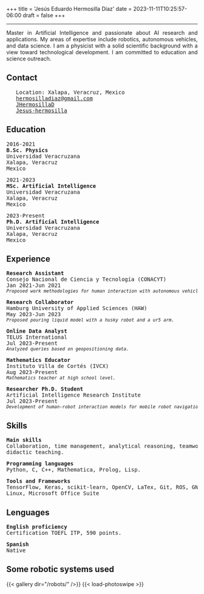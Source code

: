 +++
title = 'Jesús Eduardo Hermosilla Díaz' 
date = 2023-11-11T10:25:57-06:00
draft = false
+++

<html lang="en">
<head>
  <meta charset="UTF-8">
  <meta http-equiv="X-UA-Compatible" content="ie=edge">
  <script src="https://d3js.org/d3.v6.min.js"></script>
  <script src="https://code.iconify.design/iconify-icon/1.0.7/iconify-icon.min.js"></script>  
  <script src="https://code.jquery.com/jquery-1.12.4.min.js" integrity="sha256-ZosEbRLbNQzLpnKIkEdrPv7lOy9C27hHQ+Xp8a4MxAQ=" crossorigin="anonymous"></script>
  <script src="/js/load-photoswipe.js"></script>
  <script src="https://cdnjs.cloudflare.com/ajax/libs/photoswipe/4.1.1/photoswipe.min.js" integrity="sha256-UplRCs9v4KXVJvVY+p+RSo5Q4ilAUXh7kpjyIP5odyc=" crossorigin="anonymous"></script>
  <script src="https://cdnjs.cloudflare.com/ajax/libs/photoswipe/4.1.1/photoswipe-ui-default.min.js" integrity="sha256-PWHOlUzc96pMc8ThwRIXPn8yH4NOLu42RQ0b9SpnpFk=" crossorigin="anonymous"></script>
</head>

<style>
</style>

<body>
<hr>
<p align="justify">
Master in Artificial Intelligence and passionate about AI research and applications. My areas of expertise include robotics, autonomous vehicles, and data science. I am a physicist with a solid scientific background with a view toward technological development. I am committed to education and science outreach.
</p>

## Contact
<pre>
  <iconify-icon icon="line-md:my-location-loop" width="22" height="22"></iconify-icon> Location: Xalapa, Veracruz, Mexico
  <iconify-icon icon="line-md:email-opened-twotone-alt" width="24" height="24"></iconify-icon> <a href="mailto:hermosilladiaz@gmail.com">hermosilladiaz@gmail.com</a>
  <iconify-icon icon="line-md:github-twotone"></iconify-icon> <a href="https://github.com/JHermosillaD">JHermosillaD</a>
  <iconify-icon icon="line-md:linkedin"></iconify-icon> <a href="https://www.linkedin.com/in/jesus-hermosilla">Jesus-hermosilla</a>
</pre>

## Education

<pre>
2016-2021
<b>B.Sc. Physics</b>
Universidad Veracruzana
Xalapa, Veracruz
Mexico
</pre>

<pre>
2021-2023
<b>MSc. Artificial Intelligence</b>
Universidad Veracruzana
Xalapa, Veracruz
Mexico
</pre>

<pre>
2023-Present
<b>Ph.D. Artificial Intelligence</b>
Universidad Veracruzana
Xalapa, Veracruz
Mexico
</pre>

## Experience

<pre>
<b>Research Assistant</b>
Consejo Nacional de Ciencia y Tecnología (CONACYT)
Jan 2021-Jun 2021
<small><i>Proposed work methodologies for human interaction with autonomous vehicles.</i></small>
</pre>

<pre>
<b>Research Collaborator</b>
Hamburg University of Applied Sciences (HAW)
May 2023-Jun 2023
<small><i>Proposed pouring liquid model with a husky robot and a ur5 arm.</i></small>
</pre>

<pre>
<b>Online Data Analyst</b>
TELUS International
Jul 2023-Present
<small><i>Analyzed queries based on geopositioning data.</i></small>
</pre>

<pre>
<b>Mathematics Educator</b>
Instituto Villa de Cortés (IVCX)
Aug 2023-Present
<small><i>Mathematics teacher at high school level.</i></small>
</pre>

<pre>
<b>Researcher Ph.D. Student</b>
Artificial Intelligence Research Institute
Jul 2023-Present
<small><i>Development of human-robot interaction models for mobile robot navigation.</i></small>
</pre>

## Skills

<pre>
<b>Main skills</b>
Collaboration, time management, analytical reasoning, teamwork,
didactic teaching.
</pre>

<pre>
<b>Programming languages</b>
Python, C, C++, Mathematica, Prolog, Lisp.
</pre>

<pre>
<b>Tools and Frameworks</b>
TensorFlow, Keras, scikit-learn, OpenCV, LaTex, Git, ROS, GNU
Linux, Microsoft Office Suite
</pre>

## Lenguages

<pre>
<b>English proficiency</b>
Certification TOEFL ITP, 590 points.
</pre>

<pre>
<b>Spanish</b>
Native
</pre>

## Some robotic systems used
{{< gallery dir="/robots/" />}} {{< load-photoswipe >}}

</body>